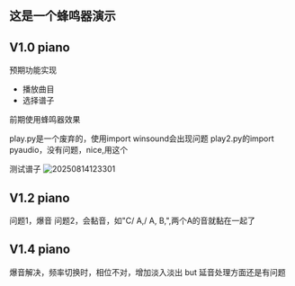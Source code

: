 
## 这是一个蜂鸣器演示
## V1.0 piano
预期功能实现
- 播放曲目
- 选择谱子

前期使用蜂鸣器效果

play.py是一个废弃的，使用import winsound会出现问题
play2.py的import pyaudio，没有问题，nice,用这个

测试谱子
![20250814123301](https://liwuyou66.oss-cn-beijing.aliyuncs.com/img/20250814123301.png)

## V1.2 piano
问题1，爆音
问题2，会黏音，如"C/ A,/ A, B,",两个A的音就黏在一起了

## V1.4 piano
爆音解决，频率切换时，相位不对，增加淡入淡出
but 延音处理方面还是有问题